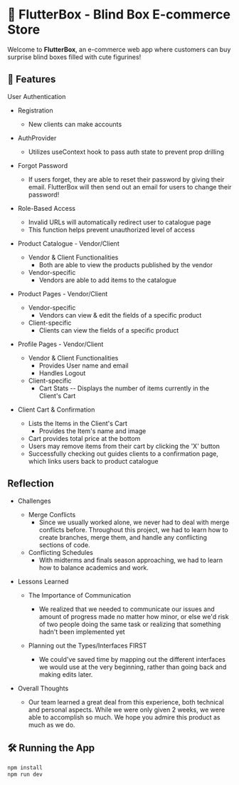 # 🎁 FlutterBox - Blind Box E-commerce Store

Welcome to **FlutterBox**, an e-commerce web app where customers can buy surprise blind boxes filled with cute figurines!


## 🚀 Features

User Authentication
- Registration
    - New clients can make accounts
- AuthProvider
    - Utilizes useContext hook to pass auth state to prevent prop drilling
- Forgot Password
    - If users forget, they are able to reset their password by giving their email. FlutterBox will then send out an email for users to change their password! 
- Role-Based Access
    - Invalid URLs will automatically redirect user to catalogue page
    - This function helps prevent unauthorized level of access
    
- Product Catalogue - Vendor/Client
    - Vendor & Client Functionalities
        - Both are able to view the products published by the vendor
    - Vendor-specific
        - Vendors are able to add items to the catalogue

- Product Pages - Vendor/Client
    - Vendor-specific
        - Vendors can view & edit the fields of a specific product 
    - Client-specific
        - Clients can view the fields of a specific product

- Profile Pages - Vendor/Client
    - Vendor & Client Functionalities
        - Provides User name and email
        - Handles Logout
    - Client-specific
        - Cart Stats -- Displays the number of items currently in the Client's Cart 

- Client Cart & Confirmation
    - Lists the Items in the Client's Cart
        - Provides the Item's name and image
    - Cart provides total price at the bottom
    - Users may remove items from their cart by clicking the 'X' button
    - Successfully checking out guides clients to a confirmation page, which links users back to product catalogue

## Reflection

- Challenges
    - Merge Conflicts
        - Since we usually worked alone, we never had to deal with merge conflicts before. Throughout this project, we had to learn how to create branches, merge them, and handle any conflicting sections of code. 
    - Conflicting Schedules
        - With midterms and finals season approaching, we had to learn how to balance academics and work. 

- Lessons Learned
    - The Importance of Communication
        - We realized that we needed to communicate our issues and amount of progress made no matter how minor, or else we'd risk of two people doing the same task or realizing that something hadn't been implemented yet

    - Planning out the Types/Interfaces FIRST
        - We could've saved time by mapping out the different interfaces we would use at the very beginning, rather than going back and making edits later. 

- Overall Thoughts
    - Our team learned a great deal from this experience, both technical and personal aspects. While we were only given 2 weeks, we were able to accomplish so much. We hope you admire this product as much as we do. 

    

## 🛠️ Running the App

```bash
npm install
npm run dev
```
